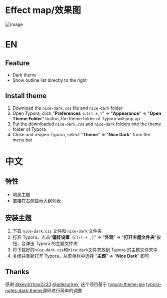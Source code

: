 

# Effect map/效果图
![image](https://user-images.githubusercontent.com/57588553/172979241-8e8c165d-0929-4219-947f-ddcdad8b6ba3.png)

# EN

## Feature

-   Dark theme
-   Show outline list directly to the right

## Install theme

1. Download the `nice-dark.css` file and `nice-dark` folder 
2. Open Typora, click "**Preferences** `(ctrl +,)`" => "**Appearance**" => "**Open Theme Folder**" button, the theme folder of Typora will pop up
3. Put the downloaded `nice-dark.css` and `nice-dark` folders into the theme folder of Typora
4. Close and reopen Typora, select "**Theme**" => "**Nice Dark**" from the menu bar

# 中文

## 特性

-  暗黑主题
-  直接在右侧显示大纲列表

## 安装主题

1. 下载 `nice-dark.css` 文件和 `nice-dark` 文件夹
2. 打开 Typora，点击“**偏好设置**（`ctrl + ,`）” => “**外观**” => “**打开主题文件夹**”按钮，会弹出 Typora 的主题文件夹
3. 将下载好的`nice-dark.css`和`nice-dark`文件夹放到 Typora 的主题文件夹中
4. 关闭并重新打开 Typora，从菜单栏中选择 “**主题**” => “**Nice Dark**” 即可

## Thanks
感谢 [@kevinzhao2233](https://github.com/kevinzhao2233) [@adesurirey](https://github.com/adesurirey), 这个项目基于 [typora-theme-pie](https://github.com/kevinzhao2233/typora-theme-pie) [typora-notes-dark-theme](https://github.com/adesurirey/typora-notes-dark-theme)源码进行简单的调整


